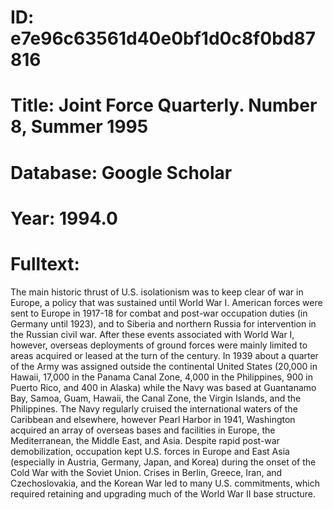 # ID: e7e96c63561d40e0bf1d0c8f0bd87816
# Title: Joint Force Quarterly. Number 8, Summer 1995
# Database: Google Scholar
# Year: 1994.0
# Fulltext:
The main historic thrust of U.S. isolationism was to keep clear of war in Europe, a policy that was sustained until World War I. American forces were sent to Europe in 1917-18 for combat and post-war occupation duties (in Germany until 1923), and to Siberia and northern Russia for intervention  in the Russian civil war.
After these events associated with World War I, however, overseas deployments of ground forces were mainly limited to areas acquired or leased at the turn of the century.
In 1939 about a quarter of the Army was assigned outside the continental United States (20,000 in Hawaii, 17,000 in the Panama Canal Zone, 4,000 in the Philippines, 900 in Puerto Rico, and 400 in Alaska) while the Navy was based at Guantanamo Bay, Samoa, Guam, Hawaii, the Canal Zone, the Virgin Islands, and the Philippines.
The Navy regularly cruised the international waters of the Caribbean and elsewhere, however Pearl Harbor in 1941, Washington acquired an array of overseas bases and facilities in Europe, the Mediterranean, the Middle East, and Asia.
Despite rapid post-war demobilization, occupation kept U.S. forces in Europe and East Asia (especially in Austria, Germany, Japan, and Korea) during the onset of the Cold War with the Soviet Union.
Crises in Berlin, Greece, Iran, and Czechoslovakia, and the Korean War led to many U.S. commitments, which required retaining and upgrading much of the World War II base structure.